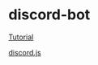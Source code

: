 # discord-bot

[Tutorial](https://www.smashingmagazine.com/2021/02/building-discord-bot-discordjs/)

[discord.js](https://discord.js.org/#/docs/main/stable/general/welcome)
